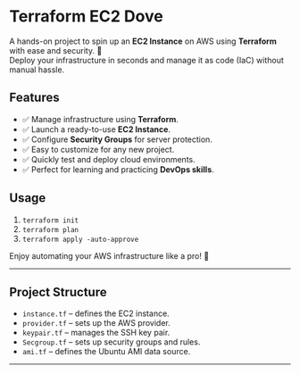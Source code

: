 # Terraform EC2 Dove

A hands-on project to spin up an **EC2 Instance** on AWS using **Terraform** with ease and security. 🚀  
Deploy your infrastructure in seconds and manage it as code (IaC) without manual hassle.

## Features
- ✅ Manage infrastructure using **Terraform**.
- ✅ Launch a ready-to-use **EC2 Instance**.
- ✅ Configure **Security Groups** for server protection.
- ✅ Easy to customize for any new project.
- ✅ Quickly test and deploy cloud environments.
- ✅ Perfect for learning and practicing **DevOps skills**.

## Usage
1. `terraform init`  
2. `terraform plan`  
3. `terraform apply -auto-approve`  

Enjoy automating your AWS infrastructure like a pro! 🌟

---

## Project Structure
- `instance.tf` – defines the EC2 instance.  
- `provider.tf` – sets up the AWS provider.  
- `keypair.tf` – manages the SSH key pair.  
- `Secgroup.tf` – sets up security groups and rules.  
- `ami.tf` – defines the Ubuntu AMI data source.  

---
